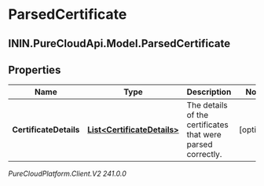 # ParsedCertificate

## ININ.PureCloudApi.Model.ParsedCertificate

## Properties

|Name | Type | Description | Notes|
|------------ | ------------- | ------------- | -------------|
| **CertificateDetails** | [**List&lt;CertificateDetails&gt;**](CertificateDetails) | The details of the certificates that were parsed correctly. | [optional] |



_PureCloudPlatform.Client.V2 241.0.0_

